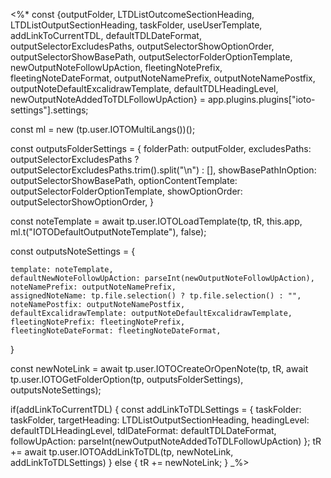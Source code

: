 <%*
const {outputFolder, LTDListOutcomeSectionHeading, LTDListOutputSectionHeading, taskFolder, useUserTemplate, addLinkToCurrentTDL, defaultTDLDateFormat, outputSelectorExcludesPaths, outputSelectorShowOptionOrder, outputSelectorShowBasePath, outputSelectorFolderOptionTemplate, newOutputNoteFollowUpAction, fleetingNotePrefix, fleetingNoteDateFormat, outputNoteNamePrefix, outputNoteNamePostfix, outputNoteDefaultExcalidrawTemplate, defaultTDLHeadingLevel, newOutputNoteAddedToTDLFollowUpAction} = app.plugins.plugins["ioto-settings"].settings;

const ml = new (tp.user.IOTOMultiLangs())();

const outputsFolderSettings = {
	folderPath: outputFolder,
    excludesPaths: outputSelectorExcludesPaths ? outputSelectorExcludesPaths.trim().split("\n") : [],
    showBasePathInOption: outputSelectorShowBasePath,
    optionContentTemplate: outputSelectorFolderOptionTemplate,
    showOptionOrder: outputSelectorShowOptionOrder,
}

const noteTemplate = await tp.user.IOTOLoadTemplate(tp, tR, this.app, ml.t("IOTODefaultOutputNoteTemplate"), false);

const outputsNoteSettings = {

	template: noteTemplate,
    defaultNewNoteFollowUpAction: parseInt(newOutputNoteFollowUpAction),
    noteNamePrefix: outputNoteNamePrefix,
    assignedNoteName: tp.file.selection() ? tp.file.selection() : "",
    noteNamePostfix: outputNoteNamePostfix,
    defaultExcalidrawTemplate: outputNoteDefaultExcalidrawTemplate,
    fleetingNotePrefix: fleetingNotePrefix,
    fleetingNoteDateFormat: fleetingNoteDateFormat,
}

const newNoteLink = await tp.user.IOTOCreateOrOpenNote(tp, tR, await tp.user.IOTOGetFolderOption(tp, outputsFolderSettings), outputsNoteSettings);

if(addLinkToCurrentTDL) {
		const addLinkToTDLSettings = {
		taskFolder: taskFolder,
		targetHeading: LTDListOutputSectionHeading,
		headingLevel: defaultTDLHeadingLevel,
		tdlDateFormat: defaultTDLDateFormat,
		followUpAction: parseInt(newOutputNoteAddedToTDLFollowUpAction)
	};
		tR += await tp.user.IOTOAddLinkToTDL(tp, newNoteLink, addLinkToTDLSettings)
	} else {
		tR += newNoteLink;
}
_%>